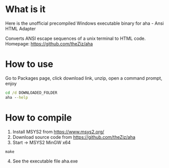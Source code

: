 What is it
==========
Here is the unofficial precompiled Windows executable binary for aha - Ansi HTML Adapter

Converts ANSI escape sequences of a unix terminal to HTML code.
Homepage:
https://github.com/theZiz/aha


How to use
==========
Go to Packages page,
click download link,
unzip,
open a command prompt,
enjoy
```bat
cd /d DOWNLOADED_FOLDER
aha --help
```

How to compile
==============
1. Install MSYS2 from https://www.msys2.org/
2. Download source code from https://github.com/theZiz/aha
3. Start -> MSYS2 MinGW x64
```bat
make
```
4. See the executable file aha.exe
